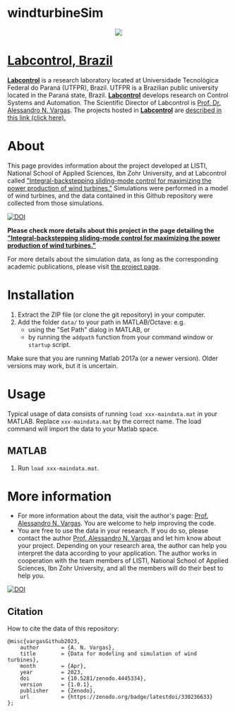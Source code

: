 # windturbineSim

<p align="center"><a href="http://www.labcontrol.xyz/dokuwiki" target="_blank" rel="noopener"><img src="images/logo.png"></a></p>

# [Labcontrol, Brazil](http://www.labcontrol.xyz/dokuwiki)

[**Labcontrol**](http://www.labcontrol.xyz/dokuwiki)  is a research laboratory located at Universidade Tecnológica Federal do Paraná (UTFPR), Brazil. UTFPR is a Brazilian public university located in the Paraná state, Brazil. [**Labcontrol**](http://www.labcontrol.xyz/dokuwiki)  develops research on Control Systems and Automation. The Scientific Director of Labcontrol is [Prof. Dr. Alessandro N. Vargas](http://www.anvargas.com). The projects hosted in [**Labcontrol**](http://www.labcontrol.xyz/dokuwiki)  are [described in this link (click here).](http://www.anvargas.com/blog)

About
============

This page provides information about the project developed at 
LISTI, National School of Applied Sciences, Ibn Zohr University, and at Labcontrol called ["Integral-backstepping sliding-mode control for maximizing the power production of wind turbines."](http://www.anvargas.com/blog/studying.html)  Simulations were performed in a model of wind turbines, and the data contained in this Github repository were collected from those simulations. 

[![DOI](https://zenodo.org/badge/330236633.svg)](https://zenodo.org/badge/latestdoi/330236633)

**Please check more details about this project in the page detailing the ["Integral-backstepping sliding-mode control for maximizing the power production of wind turbines."](http://www.anvargas.com/blog/studying.html)**

For more details about the simulation data, as long as the corresponding academic publications, please visit [the project page](http://www.anvargas.com/blog).


Installation
============

1. Extract the ZIP file (or clone the git repository) in your computer.
2. Add the folder `data/` to your path in MATLAB/Octave: e.g. 
    - using the "Set Path" dialog in MATLAB, or 
    - by running the `addpath` function from your command window or `startup` script.

Make sure that you are running Matlab 2017a (or a newer version). Older versions may work, but it is uncertain.

Usage
=====

Typical usage of data consists of running `load xxx-maindata.mat` in your MATLAB. Replace `xxx-maindata.mat` by the correct name. The load command will import the data to your Matlab space.

MATLAB
------
  1. Run `load xxx-maindata.mat`.

More information
================

* For more information about the data, visit the author's page: [Prof. Alessandro N. Vargas](http://www.anvargas.com). You are welcome to help improving the code.
* You are free to use the data in your research. If you do so, please contact the author [Prof. Alessandro N. Vargas](http://www.anvargas.com) 
and let him know about your project. Depending on your research area, the author can help you interpret the data according to your application. 
The author works in cooperation with the team members of LISTI, National School of Applied Sciences, Ibn Zohr University, and all the members will do their best to help you.

[![DOI](https://zenodo.org/badge/330236633.svg)](https://zenodo.org/badge/latestdoi/330236633)

Citation
------
How to cite the data of this repository:

```
@misc{vargasGithub2023,
    author       = {A. N. Vargas},
    title        = {Data for modeling and simulation of wind turbines},
    month        = {Apr},
    year         = 2023,
    doi          = {10.5281/zenodo.4445334},
    version      = {1.0.1},
    publisher    = {Zenodo},
    url          = {https://zenodo.org/badge/latestdoi/330236633}
};
```



